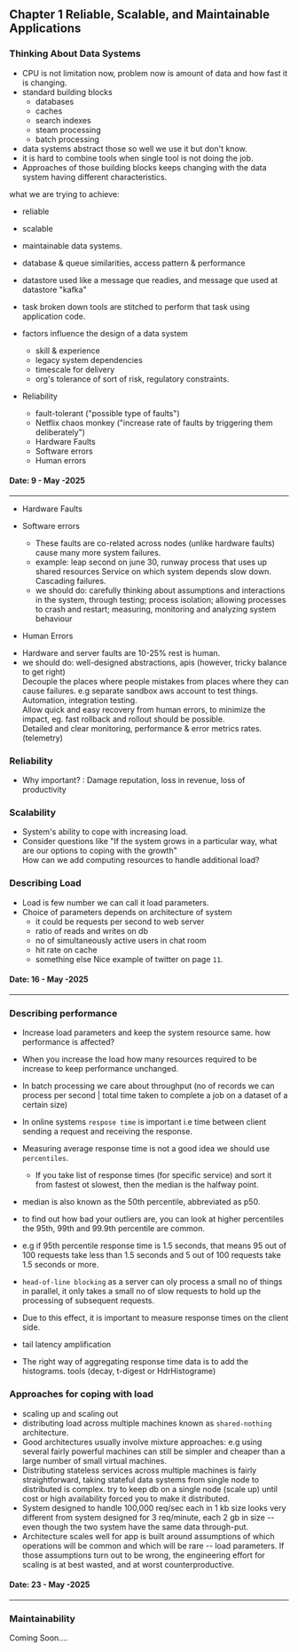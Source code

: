 ## Chapter 1 Reliable, Scalable, and Maintainable Applications

### Thinking About Data Systems


- CPU is not limitation now, problem now is amount of data and how fast it is changing. 
- standard building blocks
  - databases
  - caches
  - search indexes
  - steam processing 
  - batch processing
- data systems abstract those so well we use it but don't know. 
- it is hard to combine tools when single tool is not doing the job.
- Approaches of those building blocks keeps changing with the data system having different characteristics.

what we are trying to achieve: 
- reliable
- scalable
- maintainable data systems.

- database & queue similarities, access pattern & performance
- datastore used like a message que readies, and message que used at datastore "kafka" 
- task broken down tools are stitched to perform that task using application code. 

* factors influence the design of a data system
  * skill & experience
  * legacy system dependencies
  * timescale for delivery
  * org's tolerance of sort of risk, regulatory constraints.

* Reliability
  * fault-tolerant ("possible type of faults")
  * Netflix chaos monkey ("increase rate of faults by triggering them deliberately")
  * Hardware Faults
  * Software errors
  * Human errors

#### Date: 9 - May -2025

---

* Hardware Faults
* Software errors
  - These faults are co-related across nodes (unlike hardware faults) cause many more system failures. 
  - example: leap second on june 30, runway process that uses up shared resources
    Service on which system depends slow down. Cascading failures.
  - we should do: carefully thinking about assumptions and interactions in the system, through testing; process isolation; allowing processes to crash and restart; measuring, monitoring and analyzing system behaviour

* Human Errors
 - Hardware and server faults are 10-25% rest is human.
 - we should do: well-designed abstractions, apis (however, tricky balance to get right)
   <br> Decouple the places where people mistakes from places where they can cause failures. e.g separate sandbox aws account to test things. 
   Automation, integration testing.
   <br> Allow quick and easy recovery from human errors, to minimize the impact, eg. fast rollback and rollout should be possible. 
   <br> Detailed and clear monitoring, performance & error metrics rates. (telemetry)

### Reliability
- Why important? : Damage reputation, loss in revenue, loss of productivity

### Scalability
- System's ability to cope with increasing load. 
- Consider questions like "If the system grows in a particular way, what are our options to coping with the growth"
  <br> How can we add computing resources to handle additional load? 

### Describing Load
- Load is few number we can call it load parameters.
- Choice of parameters depends on architecture of system
  - it could be requests per second to web server
  - ratio of reads and writes on db
  - no of simultaneously active users in chat room
  - hit rate on cache
  - something else
Nice example of twitter on page `11`. 

#### Date: 16 - May -2025

---

### Describing performance
- Increase load parameters and keep the system resource same. how performance is affected?
- When you increase the load how many resources required to be increase to keep performance unchanged. 

- In batch processing we care about throughput (no of records we can process per second | total time taken to complete a job on a dataset of a certain size)
- In online systems `respose time` is important i.e time between client sending a request and receiving the response. 
- Measuring average response time is not a good idea we should use `percentiles`. 
  - If you take list of response times (for specific service) and sort it from fastest ot slowest, then the median is the halfway point. 
- median is also known as the 50th percentile, abbreviated as p50.
- to find out how bad your outliers are, you can look at higher percentiles the 95th, 99th and 99.9th percentile are common. 
- e.g if 95th percentile response time is 1.5 seconds, that means 95 out of 100 requests take less than 1.5 seconds and 5 out of 100 requests take 1.5 seconds or more. 
- `head-of-line blocking` as a server can oly process a small no of things in parallel, it only takes a small no of slow requests to hold up the processing of subsequent requests.
- Due to this effect, it is important to measure response times on the client side. 
- tail latency amplification 
- The right way of aggregating response time data is to add the histograms. tools (decay, t-digest or HdrHistograme)

### Approaches for coping with load
- scaling up and scaling out
- distributing load across multiple machines known as `shared-nothing` architecture. 
- Good architectures usually involve mixture approaches: e.g using several fairly powerful machines can still be simpler and cheaper than a large number of small virtual machines. 
- Distributing stateless services across multiple machines is fairly straightforward, taking stateful data systems from single node to distributed is complex. try to keep db on a single node (scale up) until cost or high availability forced you to make it distributed. 
- System designed to handle 100,000 req/sec each in 1 kb size looks very different from system designed for 3 req/minute, each 2 gb in size -- even though the two system have the same data through-put.
- Architecture scales well for app is built around assumptions of which operations will be common and which will be rare -- load parameters.
  If those assumptions turn out to be wrong, the engineering effort for scaling is at best wasted, and at worst counterproductive. 

#### Date: 23 - May -2025

---

### Maintainability
Coming Soon....















